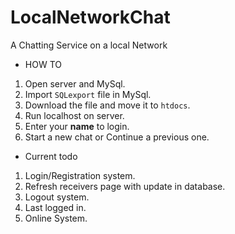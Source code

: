 # LocalNetworkChat
A Chatting Service on a local Network

- HOW TO
1) Open  server and MySql.
2) Import `SQLexport` file in MySql.
3) Download the file and move it to `htdocs`.
4) Run localhost on server.
5) Enter your **name** to login.
6) Start a new chat or Continue a previous one.

- Current todo
1) Login/Registration system.
2) Refresh receivers page with update in database.
3) Logout system.
4) Last logged in.
5) Online System.
